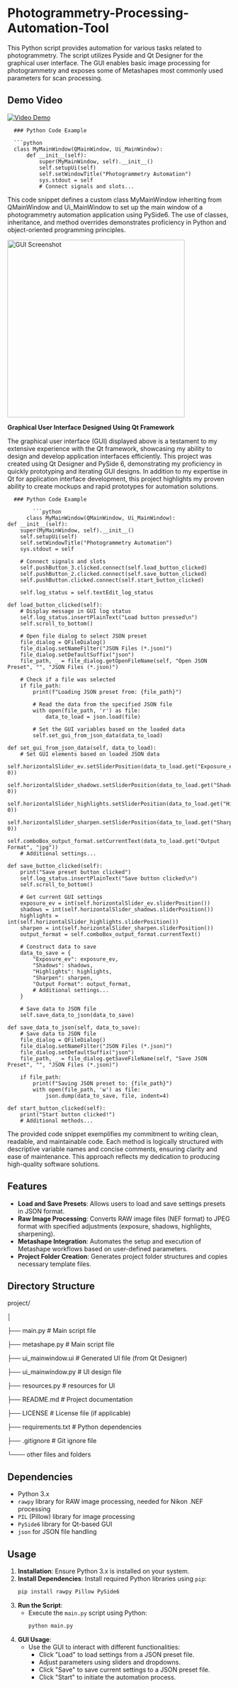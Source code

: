 # Photogrammetry-Processing-Automation-Tool
This Python script provides automation for various tasks related to photogrammetry. The script utilizes Pyside and Qt Designer for the graphical user interface. The GUI enables basic image processing for photogrammetry and exposes some of Metashapes most commonly used parameters for scan processing. 

## Demo Video

[![Video Demo](https://img.youtube.com/vi/Jf9rVldZUv0/0.jpg)](https://www.youtube.com/watch?v=Jf9rVldZUv0)



      ### Python Code Example
      
      ```python
      class MyMainWindow(QMainWindow, Ui_MainWindow):
          def __init__(self):
              super(MyMainWindow, self).__init__()
              self.setupUi(self)
              self.setWindowTitle("Photogrammetry Automation")
              sys.stdout = self
              # Connect signals and slots...

This code snippet defines a custom class MyMainWindow inheriting from QMainWindow and Ui_MainWindow to set up the main window of a photogrammetry automation application using PySide6. The use of classes, inheritance, and method overrides demonstrates proficiency in Python and object-oriented programming principles.

<img src="GUI.JPG" alt="GUI Screenshot" width="400"/>

**Graphical User Interface Designed Using Qt Framework**

The graphical user interface (GUI) displayed above is a testament to my extensive experience with the Qt framework, showcasing my ability to design and develop application interfaces efficiently. This project was created using Qt Designer and PySide 6, demonstrating my proficiency in quickly prototyping and iterating GUI designs. In addition to my expertise in Qt for application interface development, this project highlights my proven ability to create mockups and rapid prototypes for automation solutions.


      ### Python Code Example
            
            ```python
          class MyMainWindow(QMainWindow, Ui_MainWindow):
    def __init__(self):
        super(MyMainWindow, self).__init__()
        self.setupUi(self)
        self.setWindowTitle("Photogrammetry Automation")
        sys.stdout = self

        # Connect signals and slots
        self.pushButton_3.clicked.connect(self.load_button_clicked)
        self.pushButton_2.clicked.connect(self.save_button_clicked)
        self.pushButton.clicked.connect(self.start_button_clicked)

        self.log_status = self.textEdit_log_status

    def load_button_clicked(self):
        # Display message in GUI log status
        self.log_status.insertPlainText("Load button pressed\n")
        self.scroll_to_bottom()

        # Open file dialog to select JSON preset
        file_dialog = QFileDialog()
        file_dialog.setNameFilter("JSON Files (*.json)")
        file_dialog.setDefaultSuffix("json")
        file_path, _ = file_dialog.getOpenFileName(self, "Open JSON Preset", "", "JSON Files (*.json)")

        # Check if a file was selected
        if file_path:
            print(f"Loading JSON preset from: {file_path}")

            # Read the data from the specified JSON file
            with open(file_path, 'r') as file:
                data_to_load = json.load(file)

            # Set the GUI variables based on the loaded data
            self.set_gui_from_json_data(data_to_load)

    def set_gui_from_json_data(self, data_to_load):
        # Set GUI elements based on loaded JSON data
        self.horizontalSlider_ev.setSliderPosition(data_to_load.get("Exposure_ev", 0))
        self.horizontalSlider_shadows.setSliderPosition(data_to_load.get("Shadows", 0))
        self.horizontalSlider_highlights.setSliderPosition(data_to_load.get("Highlights", 0))
        self.horizontalSlider_sharpen.setSliderPosition(data_to_load.get("Sharpen", 0))
        self.comboBox_output_format.setCurrentText(data_to_load.get("Output Format", "jpg"))
        # Additional settings...

    def save_button_clicked(self):
        print("Save preset button clicked")
        self.log_status.insertPlainText("Save button clicked\n")
        self.scroll_to_bottom()

        # Get current GUI settings
        exposure_ev = int(self.horizontalSlider_ev.sliderPosition())
        shadows = int(self.horizontalSlider_shadows.sliderPosition())
        highlights = int(self.horizontalSlider_highlights.sliderPosition())
        sharpen = int(self.horizontalSlider_sharpen.sliderPosition())
        output_format = self.comboBox_output_format.currentText()

        # Construct data to save
        data_to_save = {
            "Exposure_ev": exposure_ev,
            "Shadows": shadows,
            "Highlights": highlights,
            "Sharpen": sharpen,
            "Output Format": output_format,
            # Additional settings...
        }

        # Save data to JSON file
        self.save_data_to_json(data_to_save)

    def save_data_to_json(self, data_to_save):
        # Save data to JSON file
        file_dialog = QFileDialog()
        file_dialog.setNameFilter("JSON Files (*.json)")
        file_dialog.setDefaultSuffix("json")
        file_path, _ = file_dialog.getSaveFileName(self, "Save JSON Preset", "", "JSON Files (*.json)")

        if file_path:
            print(f"Saving JSON preset to: {file_path}")
            with open(file_path, 'w') as file:
                json.dump(data_to_save, file, indent=4)

    def start_button_clicked(self):
        print("Start button clicked!")
        # Additional methods...
  

The provided code snippet exemplifies my commitment to writing clean, readable, and maintainable code. Each method is logically structured with descriptive variable names and concise comments, ensuring clarity and ease of maintenance. This approach reflects my dedication to producing high-quality software solutions.






## Features

- **Load and Save Presets**: Allows users to load and save settings presets in JSON format.
- **Raw Image Processing**: Converts RAW image files (NEF format) to JPEG format with specified adjustments (exposure, shadows, highlights, sharpening).
- **Metashape Integration**: Automates the setup and execution of Metashape workflows based on user-defined parameters.
- **Project Folder Creation**: Generates project folder structures and copies necessary template files.





## Directory Structure

project/

│

├── main.py           # Main script file

├── metashape.py      # Main script file

├── ui_mainwindow.ui  # Generated UI file (from Qt Designer)

├── ui_mainwindow.py  # UI design file 

├── resources.py      # resources for UI 

├── README.md         # Project documentation

├── LICENSE           # License file (if applicable)

├── requirements.txt  # Python dependencies

├── .gitignore        # Git ignore file

└─── other files and folders


## Dependencies

- Python 3.x
- `rawpy` library for RAW image processing, needed for Nikon .NEF processing
- `PIL` (Pillow) library for image processing
- `PySide6` library for Qt-based GUI
- `json` for JSON file handling

## Usage

1. **Installation**: Ensure Python 3.x is installed on your system.
2. **Install Dependencies**: Install required Python libraries using `pip`:
   ```bash
   pip install rawpy Pillow PySide6
   ```
3. **Run the Script**:
   - Execute the `main.py` script using Python:
     ```bash
     python main.py
     ```
4. **GUI Usage**:
   - Use the GUI to interact with different functionalities:
     - Click "Load" to load settings from a JSON preset file.
     - Adjust parameters using sliders and dropdowns.
     - Click "Save" to save current settings to a JSON preset file.
     - Click "Start" to initiate the automation process.
